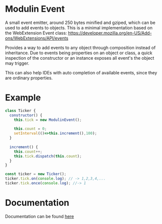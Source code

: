 # Modulin Event
A small event emitter, around 250 bytes minified and gziped, which can be used to add events to objects. This is a minimal 
implementation based on the WebExtension Event class:
https://developer.mozilla.org/en-US/Add-ons/WebExtensions/API/events

Provides a way to add events to any object through composition instead of inheritance.
Due to events being properties on an object or class, a quick inspection of the
constructor or an instance exposes all event's the object may trigger.

This can also help IDEs with auto completion of available events, since they are ordinary properties.

# Example
```javascript
class Ticker {
  constructor() {
    this.tick = new ModulinEvent();
    
    this.count = 0;
    setInterval(()=>this.increment(),100);
  }
  
  increment() {
    this.count++;
    this.tick.dispatch(this.count);
  }
}

const ticker = new Ticker();
ticker.tick.on(console.log); // -> 1,2,3,4,...
ticker.tick.once(console.log); //-> 1
```

# Documentation
Documentation can be found
[here](https://htmlpreview.github.io/?https://raw.githubusercontent.com/RikardLegge/modulin-event/master/docs/ModulinEvent.html)
